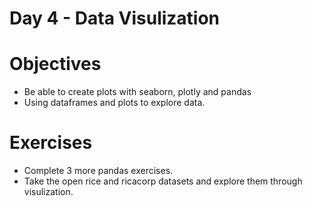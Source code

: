 # Day 4 - Data Visulization

# Objectives

* Be able to create plots with seaborn, plotly and pandas
* Using dataframes and plots to explore data.

# Exercises

* Complete 3 more pandas exercises.
* Take the open rice and ricacorp datasets and explore them through visulization.
